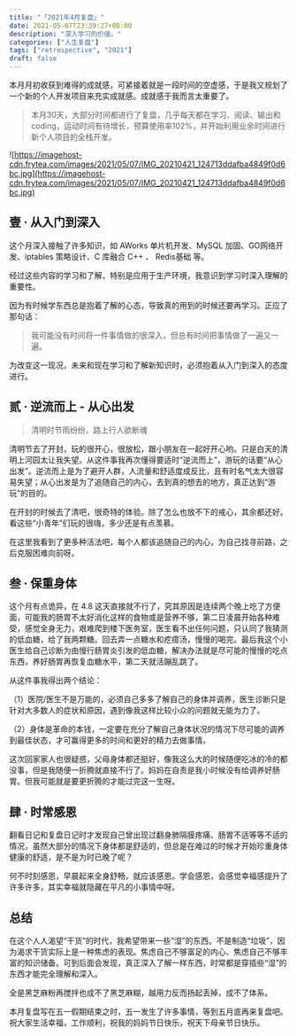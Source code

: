```yaml
---
title: "「2021年4月复盘」"
date: 2021-05-07T23:39:27+08:00
description: "深入学习的价值。"
categories: ["人生复盘"]
tags: ["retrospective", "2021"]
draft: false
---
```


本月月初收获到难得的成就感，可紧接着就是一段时间的空虚感，于是我又规划了一个新的个人开发项目来充实成就感。成就感于我而言太重要了。

> 本月30天，大部分时间都进行了复盘，几乎每天都在学习、阅读、输出和coding，运动时间有待增长，预算使用率102%，并开始利用业余时间进行新个人项目的全栈开发。
> 

![https://imagehost-cdn.frytea.com/images/2021/05/07/IMG_20210421_124713ddafba4849f0d6bc.jpg](https://imagehost-cdn.frytea.com/images/2021/05/07/IMG_20210421_124713ddafba4849f0d6bc.jpg)

## 壹 · 从入门到深入

这个月深入接触了许多知识，如 AWorks 单片机开发、MySQL 加固、GO网络开发、iptables 策略设计、C 库融合 C++ 、 Redis基础 等。

经过这些内容的学习和了解，特别是应用于生产环境，我意识到学习时深入理解的重要性。

因为有时候学东西总是抱着了解的心态，导致真的用到的时候还要再学习。正应了那句话：

> 我可能没有时间将一件事情做的很深入，但总有时间把事情做了一遍又一遍。
> 

为改变这一现况，未来和现在学习和了解新知识时，必须抱着从入门到深入的态度进行。

## 贰 · 逆流而上 - 从心出发

> 清明时节雨纷纷，路上行人欲断魂
> 

清明节去了开封，玩的很开心，很放松，跟小朋友在一起好开心哟。只是白天的清明上河园太让我失望。从这件事我再次懂得要适时“逆流而上”，游玩的话要“从心出发”。逆流而上是为了避开人群，人流量和舒适度成反比，且有时名气太大很容易失望；从心出发是为了追随自己的内心，去到真的想去的地方，真正达到“游玩”的目的。

在开封的时候去了清吧，很奇特的体验。除了怎么也放不下的戒心，其余都还好。看这些“小青年”们玩的很嗨，多少还是有点羡慕。

在这里我看到了更多种活法吧，每个人都该追随自己的内心，为自己找寻前路，之后克服困难向前呀。

## 叁 · 保重身体

这个月有点诡异，在 4.8 这天直接就不行了，究其原因是连续两个晚上吃了方便面，可能我的肠胃不太好消化这样的食物或是营养不够，第二日凌晨开始各种难受，感觉全身无力，艰难爬到楼下医务室，医生看不出任何问题，只认同了我猜测的低血糖，给了我两颗糖。回去弄一点糖水和疙瘩汤，慢慢的喝完。最后我这个小医生给自己诊断为由慢行肠胃炎引发的低血糖，解决办法就是尽可能的慢慢的吃点东西，养好肠胃再恢复血糖水平，第二天就活蹦乱跳了。

从这件事我得出两个结论：

（1）医院/医生不是万能的，必须自己多多了解自己的身体并调养，医生诊断只是针对大多数人的症状和原因，遇到像我这样比较小众的问题就无能为力了。

（2）身体是革命的本钱，一定要在充分了解自己身体状况的情况下尽可能的调养到最佳状态，才可赢得更多的时间和更好的精力去做事情。

这次回家家人也很疑惑，父母身体都还挺好，像我这么大的时候随便吃冰的冷的都没事，但是我随便一折腾就直接不行了。妈妈在自责是我小时候没有给调养好肠胃。但我可能就是要更折腾的才能过完这一生呀。

## 肆 · 时常感恩

翻看日记和复盘日记时才发现自己曾出现过翻身肺隔膜疼痛、肠胃不适等等不适的情况，虽然大部分的情况下身体都是舒适的，但总是在难过的时候才开始珍重身体健康的舒适，是不是为时已晚了呢？

何不时刻感恩，早晨起来全身舒畅，就应该感恩。学会感恩，会感觉幸福感提升了许多许多，其实幸福就隐藏在平凡的小事情中呀。

## 总结

在这个人人渴望“干货”的时代，我希望带来一些“湿”的东西。不是制造“垃圾”，因为渴求干货实际上是一种焦虑的表现。焦虑自己不够富足的内心、焦虑自己不够丰富的知识储备。可到后面会发现，真正深入了解一样东西，时常都是穿插些“湿”的东西才能完全理解和深入。

全是黑芝麻粉再搅拌也成不了黑芝麻糊，越用力反而扬起丢掉，成不了体系。

本月复盘写在五一假期结束之时，五一发生了许多事情，等到五月底再来复盘吧。祝大家生活幸福，工作顺利，祝我的妈妈节日快乐，祝天下母亲节日快乐。